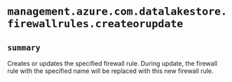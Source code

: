 # `management.azure.com.datalakestore.firewallrules.createorupdate`

## `summary`
Creates or updates the specified firewall rule. During update, the firewall rule with the specified name will be replaced with this new firewall rule.


